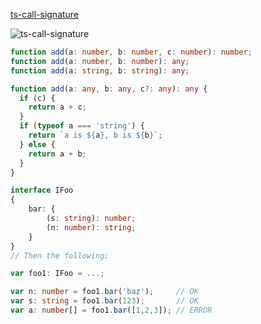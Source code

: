 [ts-call-signature](https://levelup.gitconnected.com/typescript-type-signatures-for-any-function-c21a22596d1c)

![ts-call-signature](../images/ts-Call-Signatures.png)

```ts function overload
function add(a: number, b: number, c: number): number;
function add(a: number, b: number): any;
function add(a: string, b: string): any;

function add(a: any, b: any, c?: any): any {
  if (c) {
    return a + c;
  }
  if (typeof a === 'string') {
    return `a is ${a}, b is ${b}`;
  } else {
    return a + b;
  }
}
```
```ts
interface IFoo
{
    bar: {
        (s: string): number;
        (n: number): string;
    }
}
// Then the following:

var foo1: IFoo = ...;

var n: number = foo1.bar('baz');     // OK
var s: string = foo1.bar(123);       // OK
var a: number[] = foo1.bar([1,2,3]); // ERROR
```